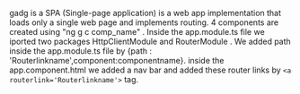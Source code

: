 gadg is a SPA (Single-page application) is a web app implementation that loads only a single web page and implements routing.
4 components are created using "ng g c comp_name" .
Inside the app.module.ts file we iported two packages HttpClientModule and RouterModule .
We added path inside the app.module.ts file by {path : 'Routerlinkname',component:componentname}.
inside the app.component.html we added a nav bar and added these router links by `<a routerlink='Routerlinkname'>` tag.
